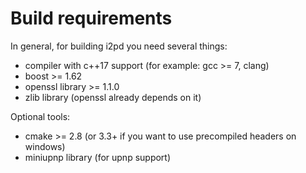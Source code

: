 Build requirements
==================

In general, for building i2pd you need several things:

* compiler with c++17 support (for example: gcc >= 7, clang)
* boost >= 1.62
* openssl library >= 1.1.0
* zlib library (openssl already depends on it)

Optional tools:

* cmake >= 2.8 (or 3.3+ if you want to use precompiled headers on windows)
* miniupnp library (for upnp support)  
